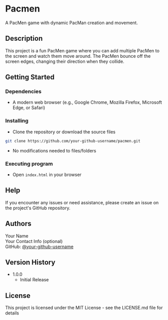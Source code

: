# Pacmen

A PacMen game with dynamic PacMan creation and movement.

## Description

This project is a fun PacMen game where you can add multiple PacMen to the screen and watch them move around. The PacMen bounce off the screen edges, changing their direction when they collide.

## Getting Started

### Dependencies

* A modern web browser (e.g., Google Chrome, Mozilla Firefox, Microsoft Edge, or Safari)

### Installing

* Clone the repository or download the source files
```bash
git clone https://github.com/your-github-username/pacmen.git
```
* No modifications needed to files/folders

### Executing program

* Open `index.html` in your browser

## Help

If you encounter any issues or need assistance, please create an issue on the project's GitHub repository.

## Authors

Your Name  
Your Contact Info (optional)  
GitHub: [@your-github-username](https://github.com/your-github-username)

## Version History

* 1.0.0
    * Initial Release

## License

This project is licensed under the MIT License - see the LICENSE.md file for details

